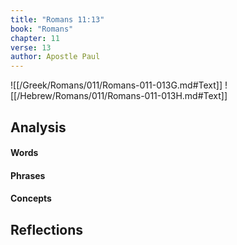 ```yaml
---
title: "Romans 11:13"
book: "Romans"
chapter: 11
verse: 13
author: Apostle Paul
---
```

![[/Greek/Romans/011/Romans-011-013G.md#Text]]
![[/Hebrew/Romans/011/Romans-011-013H.md#Text]]

## Analysis

#### Words

#### Phrases

#### Concepts

## Reflections
